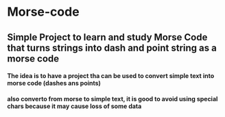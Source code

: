 # Morse-code
## Simple Project to learn and study Morse Code that turns strings into dash and point string as a morse code
#### The idea is to have a project tha can be used to convert simple text into morse code (dashes ans points)
#### also converto from morse to simple text, it is good to avoid using special chars because it may cause loss of some data
